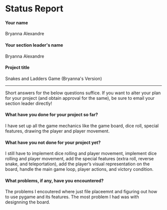 # Status Report

#### Your name

Bryanna Alexandre

#### Your section leader's name

Bryanna Alexandre

#### Project title

Snakes and Ladders Game (Bryanna's Version)

***

Short answers for the below questions suffice. If you want to alter your plan for your project (and obtain approval for the same), be sure to email your section leader directly!

#### What have you done for your project so far?

I have set up all the game mechanics like the game board, dice roll, special features, drawing the player and player movement.

#### What have you not done for your project yet?

I still have to implement dice rolling and player movement, implement dice rolling and player movement, add the special features (extra roll, reverse snake, and teleportation), add the player’s visual representation on the board, handle the main game loop, player actions, and victory condition.

#### What problems, if any, have you encountered?
The problems I encoutered where just file placeemnt and figuring out how to use pygame and its features. The most problem I had was with designning the board.
